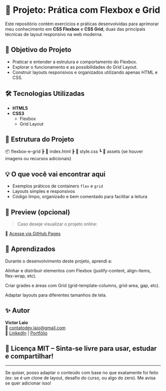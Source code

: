 # 🎯 Projeto: Prática com Flexbox e Grid

Este repositório contém exercícios e práticas desenvolvidas para aprimorar meu conhecimento em **CSS Flexbox** e **CSS Grid**, duas das principais técnicas de layout responsivo na web moderna.

## 🚀 Objetivo do Projeto

- Praticar e entender a estrutura e comportamento do Flexbox.
- Explorar o funcionamento e as possibilidades do Grid Layout.
- Construir layouts responsivos e organizados utilizando apenas HTML e CSS.

## 🛠 Tecnologias Utilizadas

- **HTML5**
- **CSS3**
  - Flexbox
  - Grid Layout

## 📁 Estrutura do Projeto

📦 flexbox-e-grid
┣ 📜 index.html
┣ 📜 style.css
┗ 📂 assets (se houver imagens ou recursos adicionais)

## 💡 O que você vai encontrar aqui

- Exemplos práticos de containers `flex` e `grid`
- Layouts simples e responsivos
- Código limpo, organizado e bem comentado para facilitar a leitura

## 📸 Preview (opcional)

> Caso deseje visualizar o projeto online:

🔗 [Acesse via GitHub Pages](https://victor-laio.github.io/flexbox-e-grid)

## 📘 Aprendizados
Durante o desenvolvimento deste projeto, aprendi a:

Alinhar e distribuir elementos com Flexbox (justify-content, align-items, flex-wrap, etc).

Criar grades e áreas com Grid (grid-template-columns, grid-area, gap, etc).

Adaptar layouts para diferentes tamanhos de tela.

## ✨ Autor

**Victor Laio**  
📧 [contatodev.laio@gmail.com](mailto:contatodev.laio@gmail.com)  
🔗 [LinkedIn](https://www.linkedin.com/in/victor-laiosc/) | [Portfólio](https://victor-laio.github.io/meu-portfolio/)


## 📝 Licença MIT – Sinta-se livre para usar, estudar e compartilhar!

---

Se quiser, posso adaptar o conteúdo com base no que exatamente foi feito (ex: se é um clone de layout, desafio do curso, ou algo do zero). Me avisa se quer adicionar isso!
